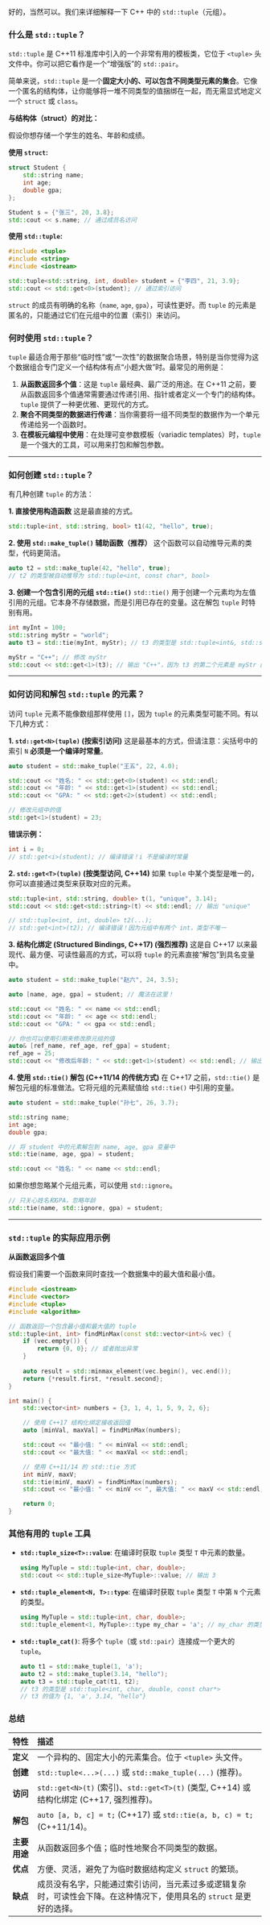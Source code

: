 好的，当然可以。我们来详细解释一下 C++ 中的 `std::tuple`（元组）。

### 什么是 `std::tuple`？

`std::tuple` 是 C++11 标准库中引入的一个非常有用的模板类，它位于 `<tuple>` 头文件中。你可以把它看作是一个“增强版”的 `std::pair`。

简单来说，`std::tuple` 是一个**固定大小的、可以包含不同类型元素的集合**。它像一个匿名的结构体，让你能够将一堆不同类型的值捆绑在一起，而无需显式地定义一个 `struct` 或 `class`。

**与结构体（struct）的对比：**

假设你想存储一个学生的姓名、年龄和成绩。

**使用 `struct`:**

```cpp
struct Student {
    std::string name;
    int age;
    double gpa;
};

Student s = {"张三", 20, 3.8};
std::cout << s.name; // 通过成员名访问
```

**使用 `std::tuple`:**

```cpp
#include <tuple>
#include <string>
#include <iostream>

std::tuple<std::string, int, double> student = {"李四", 21, 3.9};
std::cout << std::get<0>(student); // 通过索引访问
```

`struct` 的成员有明确的名称（`name`, `age`, `gpa`），可读性更好。而 `tuple` 的元素是匿名的，只能通过它们在元组中的位置（索引）来访问。

### 何时使用 `std::tuple`？

`tuple` 最适合用于那些“临时性”或“一次性”的数据聚合场景，特别是当你觉得为这个数据组合专门定义一个结构体有点“小题大做”时。最常见的用例是：

1.  **从函数返回多个值**：这是 `tuple` 最经典、最广泛的用途。在 C++11 之前，要从函数返回多个值通常需要通过传递引用、指针或者定义一个专门的结构体。`tuple` 提供了一种更优雅、更现代的方式。
2.  **聚合不同类型的数据进行传递**：当你需要将一组不同类型的数据作为一个单元传递给另一个函数时。
3.  **在模板元编程中使用**：在处理可变参数模板（variadic templates）时，`tuple` 是一个强大的工具，可以用来打包和解包参数。

-----

### 如何创建 `std::tuple`？

有几种创建 `tuple` 的方法：

**1. 直接使用构造函数**
这是最直接的方式。

```cpp
std::tuple<int, std::string, bool> t1(42, "hello", true);
```

**2. 使用 `std::make_tuple()` 辅助函数（推荐）**
这个函数可以自动推导元素的类型，代码更简洁。

```cpp
auto t2 = std::make_tuple(42, "hello", true);
// t2 的类型被自动推导为 std::tuple<int, const char*, bool>
```

**3. 创建一个包含引用的元组 `std::tie()`**
`std::tie()` 用于创建一个元素均为左值引用的元组。它本身不存储数据，而是引用已存在的变量。这在解包 `tuple` 时特别有用。

```cpp
int myInt = 100;
std::string myStr = "world";
auto t3 = std::tie(myInt, myStr); // t3 的类型是 std::tuple<int&, std::string&>

myStr = "C++"; // 修改 myStr
std::cout << std::get<1>(t3); // 输出 "C++"，因为 t3 的第二个元素是 myStr 的引用
```

-----

### 如何访问和解包 `std::tuple` 的元素？

访问 `tuple` 元素不能像数组那样使用 `[]`，因为 `tuple` 的元素类型可能不同。有以下几种方式：

**1. `std::get<N>(tuple)` (按索引访问)**
这是最基本的方式，但请注意：尖括号中的索引 `N` **必须是一个编译时常量**。

```cpp
auto student = std::make_tuple("王五", 22, 4.0);

std::cout << "姓名: " << std::get<0>(student) << std::endl;
std::cout << "年龄: " << std::get<1>(student) << std::endl;
std::cout << "GPA: " << std::get<2>(student) << std::endl;

// 修改元组中的值
std::get<1>(student) = 23;
```

**错误示例：**

```cpp
int i = 0;
// std::get<i>(student); // 编译错误！i 不是编译时常量
```

**2. `std::get<T>(tuple)` (按类型访问, C++14)**
如果 `tuple` 中某个类型是唯一的，你可以直接通过类型来获取对应的元素。

```cpp
std::tuple<int, std::string, double> t(1, "unique", 3.14);
std::cout << std::get<std::string>(t) << std::endl; // 输出 "unique"

// std::tuple<int, int, double> t2(...);
// std::get<int>(t2); // 编译错误！因为元组中有两个 int，类型不唯一
```

**3. 结构化绑定 (Structured Bindings, C++17) (强烈推荐)**
这是自 C++17 以来最现代、最方便、可读性最高的方式，可以将 `tuple` 的元素直接“解包”到具名变量中。

```cpp
auto student = std::make_tuple("赵六", 24, 3.5);

auto [name, age, gpa] = student; // 魔法在这里！

std::cout << "姓名: " << name << std::endl;
std::cout << "年龄: " << age << std::endl;
std::cout << "GPA: " << gpa << std::endl;

// 你也可以使用引用来修改原元组的值
auto& [ref_name, ref_age, ref_gpa] = student;
ref_age = 25;
std::cout << "修改后年龄: " << std::get<1>(student) << std::endl; // 输出 25
```

**4. 使用 `std::tie()` 解包 (C++11/14 的传统方式)**
在 C++17 之前，`std::tie()` 是解包元组的标准做法。它将元组的元素赋值给 `std::tie()` 中引用的变量。

```cpp
auto student = std::make_tuple("孙七", 26, 3.7);

std::string name;
int age;
double gpa;

// 将 student 中的元素解包到 name, age, gpa 变量中
std::tie(name, age, gpa) = student;

std::cout << "姓名: " << name << std::endl;
```

如果你想忽略某个元组元素，可以使用 `std::ignore`。

```cpp
// 只关心姓名和GPA，忽略年龄
std::tie(name, std::ignore, gpa) = student;
```

-----

### `std::tuple` 的实际应用示例

**从函数返回多个值**

假设我们需要一个函数来同时查找一个数据集中的最大值和最小值。

```cpp
#include <iostream>
#include <vector>
#include <tuple>
#include <algorithm>

// 函数返回一个包含最小值和最大值的 tuple
std::tuple<int, int> findMinMax(const std::vector<int>& vec) {
    if (vec.empty()) {
        return {0, 0}; // 或者抛出异常
    }
    
    auto result = std::minmax_element(vec.begin(), vec.end());
    return {*result.first, *result.second};
}

int main() {
    std::vector<int> numbers = {3, 1, 4, 1, 5, 9, 2, 6};

    // 使用 C++17 结构化绑定接收返回值
    auto [minVal, maxVal] = findMinMax(numbers);

    std::cout << "最小值: " << minVal << std::endl;
    std::cout << "最大值: " << maxVal << std::endl;

    // 使用 C++11/14 的 std::tie 方式
    int minV, maxV;
    std::tie(minV, maxV) = findMinMax(numbers);
    std::cout << "最小值: " << minV << ", 最大值: " << maxV << std::endl;

    return 0;
}
```

### 其他有用的 `tuple` 工具

  * **`std::tuple_size<T>::value`**: 在编译时获取 `tuple` 类型 `T` 中元素的数量。
    ```cpp
    using MyTuple = std::tuple<int, char, double>;
    std::cout << std::tuple_size<MyTuple>::value; // 输出 3
    ```
  * **`std::tuple_element<N, T>::type`**: 在编译时获取 `tuple` 类型 `T` 中第 `N` 个元素的类型。
    ```cpp
    using MyTuple = std::tuple<int, char, double>;
    std::tuple_element<1, MyTuple>::type my_char = 'a'; // my_char 的类型是 char
    ```
  * **`std::tuple_cat()`**: 将多个 `tuple`（或 `std::pair`）连接成一个更大的 `tuple`。
    ```cpp
    auto t1 = std::make_tuple(1, 'a');
    auto t2 = std::make_tuple(3.14, "hello");
    auto t3 = std::tuple_cat(t1, t2);
    // t3 的类型是 std::tuple<int, char, double, const char*>
    // t3 的值为 {1, 'a', 3.14, "hello"}
    ```

### 总结

| 特性 | 描述 |
| :--- | :--- |
| **定义** | 一个异构的、固定大小的元素集合。位于 `<tuple>` 头文件。 |
| **创建** | `std::tuple<...>(...)` 或 `std::make_tuple(...)` (推荐)。 |
| **访问** | `std::get<N>(t)` (索引)、`std::get<T>(t)` (类型, C++14) 或结构化绑定 (C++17, 强烈推荐)。 |
| **解包** | `auto [a, b, c] = t;` (C++17) 或 `std::tie(a, b, c) = t;` (C++11/14)。 |
| **主要用途** | 从函数返回多个值；临时性地聚合不同类型的数据。 |
| **优点** | 方便、灵活，避免了为临时数据结构定义 `struct` 的繁琐。 |
| **缺点** | 成员没有名字，只能通过索引访问，当元素过多或逻辑复杂时，可读性会下降。在这种情况下，使用具名的 `struct` 是更好的选择。 |
